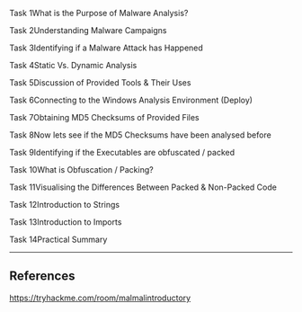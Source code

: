 
Task 1What is the Purpose of Malware Analysis?

Task 2Understanding Malware Campaigns

Task 3Identifying if a Malware Attack has Happened

Task 4Static Vs. Dynamic Analysis

Task 5Discussion of Provided Tools & Their Uses

Task 6Connecting to the Windows Analysis Environment (Deploy)

Task 7Obtaining MD5 Checksums of Provided Files

Task 8Now lets see if the MD5 Checksums have been analysed before

Task 9Identifying if the Executables are obfuscated / packed

Task 10What is Obfuscation / Packing?

Task 11Visualising the Differences Between Packed & Non-Packed Code

Task 12Introduction to Strings

Task 13Introduction to Imports

Task 14Practical Summary

---

## References

https://tryhackme.com/room/malmalintroductory